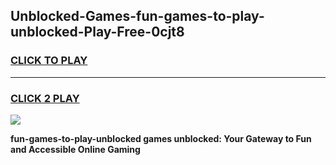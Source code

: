 
## Unblocked-Games-fun-games-to-play-unblocked-Play-Free-0cjt8
<h3>
<a href="https://premium76.site?title=fun-games-to-play-unblocked&ref=12A">CLICK TO PLAY</a></h3>
<hr>

<h3>
<a href="https://premium76.site?title=fun-games-to-play-unblocked&ref=12A">CLICK 2 PLAY</a>
  
</h3>

<a href="https://premium76.site?title=fun-games-to-play-unblocked&ref=12A"><img src="https://clearcache.store/games.png"></a>


**fun-games-to-play-unblocked games unblocked: Your Gateway to Fun and Accessible Online Gaming**
